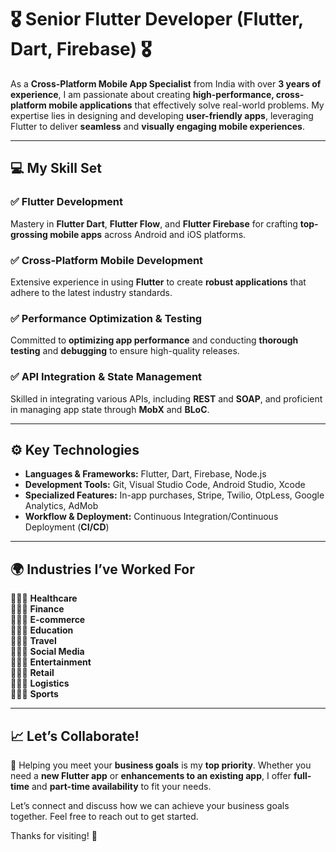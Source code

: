 # 🎖️ Senior Flutter Developer (Flutter, Dart, Firebase) 🎖️  

As a **Cross-Platform Mobile App Specialist** from India with over **3 years of experience**, I am passionate about creating **high-performance, cross-platform mobile applications** that effectively solve real-world problems. My expertise lies in designing and developing **user-friendly apps**, leveraging Flutter to deliver **seamless** and **visually engaging mobile experiences**.  

---

## 💻 My Skill Set  

### ✅ Flutter Development  
Mastery in **Flutter Dart**, **Flutter Flow**, and **Flutter Firebase** for crafting **top-grossing mobile apps** across Android and iOS platforms.  

### ✅ Cross-Platform Mobile Development  
Extensive experience in using **Flutter** to create **robust applications** that adhere to the latest industry standards.  

### ✅ Performance Optimization & Testing  
Committed to **optimizing app performance** and conducting **thorough testing** and **debugging** to ensure high-quality releases.  

### ✅ API Integration & State Management  
Skilled in integrating various APIs, including **REST** and **SOAP**, and proficient in managing app state through **MobX** and **BLoC**.  

---

## ⚙️ Key Technologies  

- **Languages & Frameworks:** Flutter, Dart, Firebase, Node.js  
- **Development Tools:** Git, Visual Studio Code, Android Studio, Xcode  
- **Specialized Features:** In-app purchases, Stripe, Twilio, OtpLess, Google Analytics, AdMob  
- **Workflow & Deployment:** Continuous Integration/Continuous Deployment (**CI/CD**)  

---

## 🌍 Industries I’ve Worked For  

👨🏽‍💻 **Healthcare**  
👨🏽‍💻 **Finance**  
👨🏽‍💻 **E-commerce**  
👨🏽‍💻 **Education**  
👨🏽‍💻 **Travel**  
👨🏽‍💻 **Social Media**  
👨🏽‍💻 **Entertainment**  
👨🏽‍💻 **Retail**  
👨🏽‍💻 **Logistics**  
👨🏽‍💻 **Sports**  

---

## 📈 Let’s Collaborate!  

🤙 Helping you meet your **business goals** is my **top priority**. Whether you need a **new Flutter app** or **enhancements to an existing app**, I offer **full-time** and **part-time availability** to fit your needs.  

Let’s connect and discuss how we can achieve your business goals together. Feel free to reach out to get started.  

Thanks for visiting! 👐  
